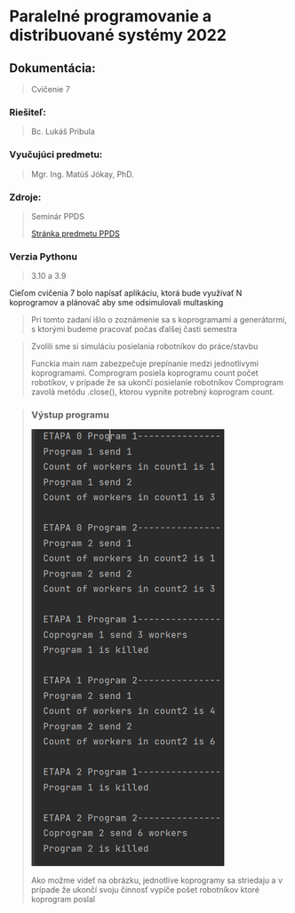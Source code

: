 # Paralelné programovanie a distribuované systémy 2022
## Dokumentácia:
> Cvičenie 7

### Riešiteľ: 
> Bc. Lukáš Pribula

### Vyučujúci predmetu: 
> Mgr. Ing. Matúš Jókay, PhD.

### Zdroje: 
> Seminár PPDS 
>
> [Stránka predmetu PPDS](https://uim.fei.stuba.sk/predmet/i-ppds/)
### Verzia Pythonu
> 3.10 a 3.9

Cieľom cvičenia 7 bolo napísať aplikáciu, ktorá bude využívať N koprogramov a plánovač aby sme odsimulovali multasking

> Pri tomto zadaní išlo o zoznámenie sa s koprogramami a generátormi, s ktorými budeme pracovať počas 
> ďalšej časti semestra

>Zvolili sme si simuláciu posielania robotníkov do práce/stavbu
> 
> Funckia main nam zabezpečuje prepínanie medzi jednotlívymi koprogramami. 
> Comprogram posiela koprogramu count počet robotíkov, v prípade že sa ukončí posielanie
> robotníkov Comprogram zavolá metódu .close(), ktorou vypnite potrebný koprogram count.

>### Výstup programu
>![img.png](img.png)
>
> Ako možme videť na obrázku, jednotlive koprogramy sa striedaju a v prípade že ukončí svoju
> činnosť vypíče pošet robotníkov ktoré koprogram poslal

